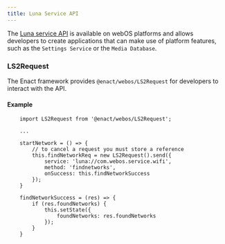 ```yaml
---
title: Luna Service API
---
```


The [Luna service API](http://developer.lge.com/webOSTV/api/webos-service-api/) is available on webOS platforms and allows developers to create applications that can
make use of platform features, such as the `Settings Service` or the `Media Database`.

### LS2Request

The Enact framework provides `@enact/webos/LS2Request` for developers to interact with the API.

#### Example

```
	import LS2Request from '@enact/webos/LS2Request';
	
	...
	
	startNetwork = () => {
		// to cancel a request you must store a reference
		this.findNetworkReq = new LS2Request().send({
			service: 'luna://com.webos.service.wifi',
			method: 'findnetworks',
			onSuccess: this.findNetworkSuccess
		});
	}
	
	findNetworkSuccess = (res) => {
		if (res.foundNetworks) {
			this.setState({
				foundNetworks: res.foundNetworks
			});
		}
	}
```
